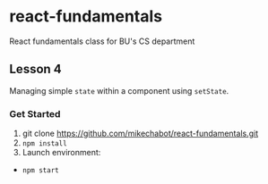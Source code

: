 # react-fundamentals
React fundamentals class for BU's CS department

## Lesson 4

Managing simple `state` within a component using `setState`.

### Get Started
1. git clone https://github.com/mikechabot/react-fundamentals.git
2. `npm install`
3. Launch environment:
  * `npm start`